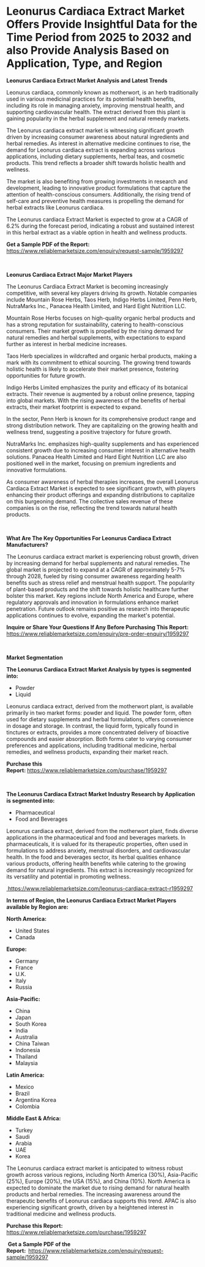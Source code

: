 <p><h1>Leonurus Cardiaca Extract Market Offers Provide Insightful Data for the Time Period from 2025 to 2032 and also Provide Analysis Based on Application, Type, and Region</h1></p><p><strong>Leonurus Cardiaca Extract Market Analysis and Latest Trends</strong></p>
<p><p>Leonurus cardiaca, commonly known as motherwort, is an herb traditionally used in various medicinal practices for its potential health benefits, including its role in managing anxiety, improving menstrual health, and supporting cardiovascular health. The extract derived from this plant is gaining popularity in the herbal supplement and natural remedy markets.</p><p>The Leonurus cardiaca extract market is witnessing significant growth driven by increasing consumer awareness about natural ingredients and herbal remedies. As interest in alternative medicine continues to rise, the demand for Leonurus cardiaca extract is expanding across various applications, including dietary supplements, herbal teas, and cosmetic products. This trend reflects a broader shift towards holistic health and wellness.</p><p>The market is also benefiting from growing investments in research and development, leading to innovative product formulations that capture the attention of health-conscious consumers. Additionally, the rising trend of self-care and preventive health measures is propelling the demand for herbal extracts like Leonurus cardiaca. </p><p>The Leonurus cardiaca Extract Market is expected to grow at a CAGR of 6.2% during the forecast period, indicating a robust and sustained interest in this herbal extract as a viable option in health and wellness products.</p></p>
<p><strong>Get a Sample PDF of the Report:&nbsp;</strong> <a href="https://www.reliablemarketsize.com/enquiry/request-sample/1959297?utm_campaign=3515&utm_medium=2&utm_source=Github&utm_content=ia&utm_term=19042025&utm_id=leonurus-cardiaca-extract">https://www.reliablemarketsize.com/enquiry/request-sample/1959297</a></p>
<p>&nbsp;</p>
<p><strong>Leonurus Cardiaca Extract Major Market Players</strong></p>
<p><p>The Leonurus Cardiaca Extract Market is becoming increasingly competitive, with several key players driving its growth. Notable companies include Mountain Rose Herbs, Taos Herb, Indigo Herbs Limited, Penn Herb, NutraMarks Inc., Panacea Health Limited, and Hard Eight Nutrition LLC. </p><p>Mountain Rose Herbs focuses on high-quality organic herbal products and has a strong reputation for sustainability, catering to health-conscious consumers. Their market growth is propelled by the rising demand for natural remedies and herbal supplements, with expectations to expand further as interest in herbal medicine increases.</p><p>Taos Herb specializes in wildcrafted and organic herbal products, making a mark with its commitment to ethical sourcing. The growing trend towards holistic health is likely to accelerate their market presence, fostering opportunities for future growth.</p><p>Indigo Herbs Limited emphasizes the purity and efficacy of its botanical extracts. Their revenue is augmented by a robust online presence, tapping into global markets. With the rising awareness of the benefits of herbal extracts, their market footprint is expected to expand.</p><p>In the sector, Penn Herb is known for its comprehensive product range and strong distribution network. They are capitalizing on the growing health and wellness trend, suggesting a positive trajectory for future growth.</p><p>NutraMarks Inc. emphasizes high-quality supplements and has experienced consistent growth due to increasing consumer interest in alternative health solutions. Panacea Health Limited and Hard Eight Nutrition LLC are also positioned well in the market, focusing on premium ingredients and innovative formulations.</p><p>As consumer awareness of herbal therapies increases, the overall Leonurus Cardiaca Extract Market is expected to see significant growth, with players enhancing their product offerings and expanding distributions to capitalize on this burgeoning demand. The collective sales revenue of these companies is on the rise, reflecting the trend towards natural health products.</p></p>
<p>&nbsp;</p>
<p><strong>What Are The Key Opportunities For Leonurus Cardiaca Extract Manufacturers?</strong></p>
<p><p>The Leonurus cardiaca extract market is experiencing robust growth, driven by increasing demand for herbal supplements and natural remedies. The global market is projected to expand at a CAGR of approximately 5-7% through 2028, fueled by rising consumer awareness regarding health benefits such as stress relief and menstrual health support. The popularity of plant-based products and the shift towards holistic healthcare further bolster this market. Key regions include North America and Europe, where regulatory approvals and innovation in formulations enhance market penetration. Future outlook remains positive as research into therapeutic applications continues to evolve, expanding the market's potential.</p></p>
<p><strong>Inquire or Share Your Questions If Any Before Purchasing This Report:</strong> <a href="https://www.reliablemarketsize.com/enquiry/pre-order-enquiry/1959297?utm_campaign=3515&utm_medium=2&utm_source=Github&utm_content=ia&utm_term=19042025&utm_id=leonurus-cardiaca-extract">https://www.reliablemarketsize.com/enquiry/pre-order-enquiry/1959297</a></p>
<p>&nbsp;</p>
<p><strong>Market Segmentation</strong></p>
<p><strong>The Leonurus Cardiaca Extract Market Analysis by types is segmented into:</strong></p>
<p><ul><li>Powder</li><li>Liquid</li></ul></p>
<p><p>Leonurus cardiaca extract, derived from the motherwort plant, is available primarily in two market forms: powder and liquid. The powder form, often used for dietary supplements and herbal formulations, offers convenience in dosage and storage. In contrast, the liquid form, typically found in tinctures or extracts, provides a more concentrated delivery of bioactive compounds and easier absorption. Both forms cater to varying consumer preferences and applications, including traditional medicine, herbal remedies, and wellness products, expanding their market reach.</p></p>
<p><strong>Purchase this Report:&nbsp;</strong><a href="https://www.reliablemarketsize.com/purchase/1959297?utm_campaign=3515&utm_medium=2&utm_source=Github&utm_content=ia&utm_term=19042025&utm_id=leonurus-cardiaca-extract">https://www.reliablemarketsize.com/purchase/1959297</a></p>
<p>&nbsp;</p>
<p><strong>The Leonurus Cardiaca Extract Market Industry Research by Application is segmented into:</strong></p>
<p><ul><li>Pharmaceutical</li><li>Food and Beverages</li></ul></p>
<p><p>Leonurus cardiaca extract, derived from the motherwort plant, finds diverse applications in the pharmaceutical and food and beverages markets. In pharmaceuticals, it is valued for its therapeutic properties, often used in formulations to address anxiety, menstrual disorders, and cardiovascular health. In the food and beverages sector, its herbal qualities enhance various products, offering health benefits while catering to the growing demand for natural ingredients. This extract is increasingly recognized for its versatility and potential in promoting wellness.</p></p>
<p><a href="https://www.reliablemarketsize.com/leonurus-cardiaca-extract-r1959297?utm_campaign=3515&utm_medium=2&utm_source=Github&utm_content=ia&utm_term=19042025&utm_id=leonurus-cardiaca-extract">&nbsp;https://www.reliablemarketsize.com/leonurus-cardiaca-extract-r1959297</a></p>
<p><strong>In terms of Region, the Leonurus Cardiaca Extract Market Players available by Region are:</strong></p>
<p>
    <p> <strong> North America: </strong>
        <ul>
            <li>United States</li>
            <li>Canada</li>
        </ul>
        </p> 
    <p> <strong> Europe: </strong>
        <ul>
            <li>Germany</li>
            <li>France</li>
            <li>U.K.</li>
            <li>Italy</li>
            <li>Russia</li>
        </ul>
        </p> 
    <p> <strong> Asia-Pacific: </strong>
        <ul>
            <li>China</li>
            <li>Japan</li>
            <li>South Korea</li>
            <li>India</li>
            <li>Australia</li>
            <li>China Taiwan</li>
            <li>Indonesia</li>
            <li>Thailand</li>
            <li>Malaysia</li>
        </ul>
        </p> 
    <p> <strong> Latin America: </strong>
        <ul>
            <li>Mexico</li>
            <li>Brazil</li>
            <li>Argentina Korea</li>
            <li>Colombia</li>
        </ul>
        </p> 
    <p> <strong> Middle East & Africa: </strong>
        <ul>
            <li>Turkey</li>
            <li>Saudi</li>
            <li>Arabia</li>
            <li>UAE</li>
            <li>Korea</li>
        </ul>
    </p>
    </p>
<p><p>The Leonurus cardiaca extract market is anticipated to witness robust growth across various regions, including North America (30%), Asia-Pacific (25%), Europe (20%), the USA (15%), and China (10%). North America is expected to dominate the market due to rising demand for natural health products and herbal remedies. The increasing awareness around the therapeutic benefits of Leonurus cardiaca supports this trend. APAC is also experiencing significant growth, driven by a heightened interest in traditional medicine and wellness products.</p></p>
<p><strong>Purchase this Report: </strong><a href="https://www.reliablemarketsize.com/purchase/1959297?utm_campaign=3515&utm_medium=2&utm_source=Github&utm_content=ia&utm_term=19042025&utm_id=leonurus-cardiaca-extract">https://www.reliablemarketsize.com/purchase/1959297</a></p>
<p>&nbsp;<strong>Get a Sample PDF of the Report:&nbsp;&nbsp;</strong><a href="https://www.reliablemarketsize.com/enquiry/request-sample/1959297?utm_campaign=3515&utm_medium=2&utm_source=Github&utm_content=ia&utm_term=19042025&utm_id=leonurus-cardiaca-extract">https://www.reliablemarketsize.com/enquiry/request-sample/1959297</a></p>
<p><strong></strong></p>
<p><p></p><p></p><p></p></p>